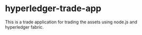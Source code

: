 # hyperledger-trade-app
This is a trade application for trading the assets using node.js and hyperledger fabric.
